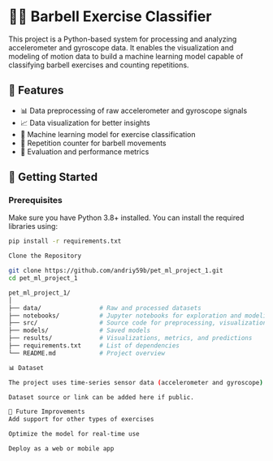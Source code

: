 # 🏋️‍♂️ Barbell Exercise Classifier

This project is a Python-based system for processing and analyzing accelerometer and gyroscope data. It enables the visualization and modeling of motion data to build a machine learning model capable of classifying barbell exercises and counting repetitions.

## 📌 Features

- 📊 Data preprocessing of raw accelerometer and gyroscope signals  
- 📈 Data visualization for better insights  
- 🧠 Machine learning model for exercise classification  
- 🔁 Repetition counter for barbell movements  
- 🧪 Evaluation and performance metrics

## 🚀 Getting Started

### Prerequisites

Make sure you have Python 3.8+ installed. You can install the required libraries using:

```bash
pip install -r requirements.txt

Clone the Repository

git clone https://github.com/andriy59b/pet_ml_project_1.git
cd pet_ml_project_1

pet_ml_project_1/
│
├── data/                # Raw and processed datasets
├── notebooks/           # Jupyter notebooks for exploration and modeling
├── src/                 # Source code for preprocessing, visualization, modeling
├── models/              # Saved models
├── results/             # Visualizations, metrics, and predictions
├── requirements.txt     # List of dependencies
└── README.md            # Project overview

📊 Dataset

The project uses time-series sensor data (accelerometer and gyroscope) collected from wearable devices during barbell exercises. The dataset includes various types of exercises and their repetitions.

Dataset source or link can be added here if public.

🔧 Future Improvements
Add support for other types of exercises

Optimize the model for real-time use

Deploy as a web or mobile app
